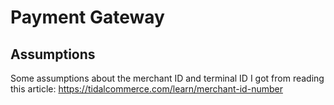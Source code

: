 # Payment Gateway


## Assumptions
Some assumptions about the merchant ID and terminal ID I got from reading this article:  https://tidalcommerce.com/learn/merchant-id-number 